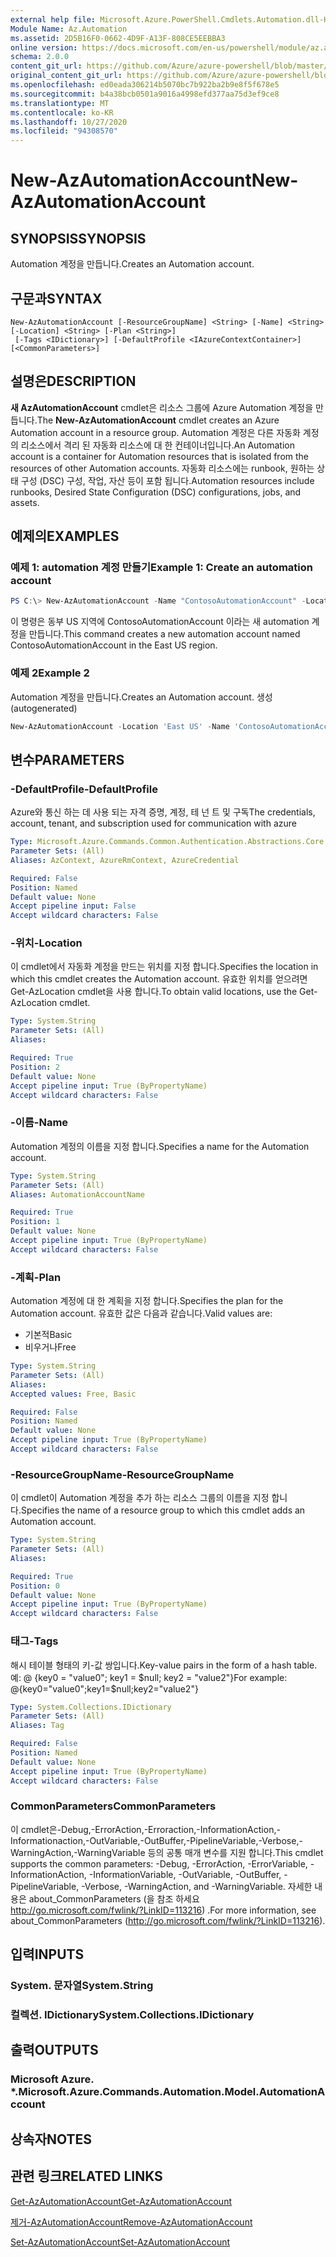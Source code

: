 ```yaml
---
external help file: Microsoft.Azure.PowerShell.Cmdlets.Automation.dll-Help.xml
Module Name: Az.Automation
ms.assetid: 2D5B16F0-0662-4D9F-A13F-808CE5EEBBA3
online version: https://docs.microsoft.com/en-us/powershell/module/az.automation/new-azautomationaccount
schema: 2.0.0
content_git_url: https://github.com/Azure/azure-powershell/blob/master/src/Automation/Automation/help/New-AzAutomationAccount.md
original_content_git_url: https://github.com/Azure/azure-powershell/blob/master/src/Automation/Automation/help/New-AzAutomationAccount.md
ms.openlocfilehash: ed0eada306214b5070bc7b922ba2b9e8f5f678e5
ms.sourcegitcommit: b4a38bcb0501a9016a4998efd377aa75d3ef9ce8
ms.translationtype: MT
ms.contentlocale: ko-KR
ms.lasthandoff: 10/27/2020
ms.locfileid: "94308570"
---
```

# <span data-ttu-id="f279e-101">New-AzAutomationAccount</span><span class="sxs-lookup"><span data-stu-id="f279e-101">New-AzAutomationAccount</span></span>

## <span data-ttu-id="f279e-102">SYNOPSIS</span><span class="sxs-lookup"><span data-stu-id="f279e-102">SYNOPSIS</span></span>
<span data-ttu-id="f279e-103">Automation 계정을 만듭니다.</span><span class="sxs-lookup"><span data-stu-id="f279e-103">Creates an Automation account.</span></span>

## <span data-ttu-id="f279e-104">구문과</span><span class="sxs-lookup"><span data-stu-id="f279e-104">SYNTAX</span></span>

```
New-AzAutomationAccount [-ResourceGroupName] <String> [-Name] <String> [-Location] <String> [-Plan <String>]
 [-Tags <IDictionary>] [-DefaultProfile <IAzureContextContainer>] [<CommonParameters>]
```

## <span data-ttu-id="f279e-105">설명은</span><span class="sxs-lookup"><span data-stu-id="f279e-105">DESCRIPTION</span></span>
<span data-ttu-id="f279e-106">**새 AzAutomationAccount** cmdlet은 리소스 그룹에 Azure Automation 계정을 만듭니다.</span><span class="sxs-lookup"><span data-stu-id="f279e-106">The **New-AzAutomationAccount** cmdlet creates an Azure Automation account in a resource group.</span></span>
<span data-ttu-id="f279e-107">Automation 계정은 다른 자동화 계정의 리소스에서 격리 된 자동화 리소스에 대 한 컨테이너입니다.</span><span class="sxs-lookup"><span data-stu-id="f279e-107">An Automation account is a container for Automation resources that is isolated from the resources of other Automation accounts.</span></span> <span data-ttu-id="f279e-108">자동화 리소스에는 runbook, 원하는 상태 구성 (DSC) 구성, 작업, 자산 등이 포함 됩니다.</span><span class="sxs-lookup"><span data-stu-id="f279e-108">Automation resources include runbooks, Desired State Configuration (DSC) configurations, jobs, and assets.</span></span>

## <span data-ttu-id="f279e-109">예제의</span><span class="sxs-lookup"><span data-stu-id="f279e-109">EXAMPLES</span></span>

### <span data-ttu-id="f279e-110">예제 1: automation 계정 만들기</span><span class="sxs-lookup"><span data-stu-id="f279e-110">Example 1: Create an automation account</span></span>
```powershell
PS C:\> New-AzAutomationAccount -Name "ContosoAutomationAccount" -Location "East US" -ResourceGroupName "ResourceGroup01"
```

<span data-ttu-id="f279e-111">이 명령은 동부 US 지역에 ContosoAutomationAccount 이라는 새 automation 계정을 만듭니다.</span><span class="sxs-lookup"><span data-stu-id="f279e-111">This command creates a new automation account named ContosoAutomationAccount in the East US region.</span></span>

### <span data-ttu-id="f279e-112">예제 2</span><span class="sxs-lookup"><span data-stu-id="f279e-112">Example 2</span></span>

<span data-ttu-id="f279e-113">Automation 계정을 만듭니다.</span><span class="sxs-lookup"><span data-stu-id="f279e-113">Creates an Automation account.</span></span> <span data-ttu-id="f279e-114">생성</span><span class="sxs-lookup"><span data-stu-id="f279e-114">(autogenerated)</span></span>

<!-- Aladdin Generated Example -->
```powershell
New-AzAutomationAccount -Location 'East US' -Name 'ContosoAutomationAccount' -ResourceGroupName 'ResourceGroup01' -Tags <IDictionary>
```

## <span data-ttu-id="f279e-115">변수</span><span class="sxs-lookup"><span data-stu-id="f279e-115">PARAMETERS</span></span>

### <span data-ttu-id="f279e-116">-DefaultProfile</span><span class="sxs-lookup"><span data-stu-id="f279e-116">-DefaultProfile</span></span>
<span data-ttu-id="f279e-117">Azure와 통신 하는 데 사용 되는 자격 증명, 계정, 테 넌 트 및 구독</span><span class="sxs-lookup"><span data-stu-id="f279e-117">The credentials, account, tenant, and subscription used for communication with azure</span></span>

```yaml
Type: Microsoft.Azure.Commands.Common.Authentication.Abstractions.Core.IAzureContextContainer
Parameter Sets: (All)
Aliases: AzContext, AzureRmContext, AzureCredential

Required: False
Position: Named
Default value: None
Accept pipeline input: False
Accept wildcard characters: False
```

### <span data-ttu-id="f279e-118">-위치</span><span class="sxs-lookup"><span data-stu-id="f279e-118">-Location</span></span>
<span data-ttu-id="f279e-119">이 cmdlet에서 자동화 계정을 만드는 위치를 지정 합니다.</span><span class="sxs-lookup"><span data-stu-id="f279e-119">Specifies the location in which this cmdlet creates the Automation account.</span></span>
<span data-ttu-id="f279e-120">유효한 위치를 얻으려면 Get-AzLocation cmdlet을 사용 합니다.</span><span class="sxs-lookup"><span data-stu-id="f279e-120">To obtain valid locations, use the Get-AzLocation cmdlet.</span></span>

```yaml
Type: System.String
Parameter Sets: (All)
Aliases:

Required: True
Position: 2
Default value: None
Accept pipeline input: True (ByPropertyName)
Accept wildcard characters: False
```

### <span data-ttu-id="f279e-121">-이름</span><span class="sxs-lookup"><span data-stu-id="f279e-121">-Name</span></span>
<span data-ttu-id="f279e-122">Automation 계정의 이름을 지정 합니다.</span><span class="sxs-lookup"><span data-stu-id="f279e-122">Specifies a name for the Automation account.</span></span>

```yaml
Type: System.String
Parameter Sets: (All)
Aliases: AutomationAccountName

Required: True
Position: 1
Default value: None
Accept pipeline input: True (ByPropertyName)
Accept wildcard characters: False
```

### <span data-ttu-id="f279e-123">-계획</span><span class="sxs-lookup"><span data-stu-id="f279e-123">-Plan</span></span>
<span data-ttu-id="f279e-124">Automation 계정에 대 한 계획을 지정 합니다.</span><span class="sxs-lookup"><span data-stu-id="f279e-124">Specifies the plan for the Automation account.</span></span>
<span data-ttu-id="f279e-125">유효한 값은 다음과 같습니다.</span><span class="sxs-lookup"><span data-stu-id="f279e-125">Valid values are:</span></span>
- <span data-ttu-id="f279e-126">기본적</span><span class="sxs-lookup"><span data-stu-id="f279e-126">Basic</span></span>
- <span data-ttu-id="f279e-127">비우거나</span><span class="sxs-lookup"><span data-stu-id="f279e-127">Free</span></span>

```yaml
Type: System.String
Parameter Sets: (All)
Aliases:
Accepted values: Free, Basic

Required: False
Position: Named
Default value: None
Accept pipeline input: True (ByPropertyName)
Accept wildcard characters: False
```

### <span data-ttu-id="f279e-128">-ResourceGroupName</span><span class="sxs-lookup"><span data-stu-id="f279e-128">-ResourceGroupName</span></span>
<span data-ttu-id="f279e-129">이 cmdlet이 Automation 계정을 추가 하는 리소스 그룹의 이름을 지정 합니다.</span><span class="sxs-lookup"><span data-stu-id="f279e-129">Specifies the name of a resource group to which this cmdlet adds an Automation account.</span></span>

```yaml
Type: System.String
Parameter Sets: (All)
Aliases:

Required: True
Position: 0
Default value: None
Accept pipeline input: True (ByPropertyName)
Accept wildcard characters: False
```

### <span data-ttu-id="f279e-130">태그</span><span class="sxs-lookup"><span data-stu-id="f279e-130">-Tags</span></span>
<span data-ttu-id="f279e-131">해시 테이블 형태의 키-값 쌍입니다.</span><span class="sxs-lookup"><span data-stu-id="f279e-131">Key-value pairs in the form of a hash table.</span></span> <span data-ttu-id="f279e-132">예: @ {key0 = "value0"; key1 = $null; key2 = "value2"}</span><span class="sxs-lookup"><span data-stu-id="f279e-132">For example: @{key0="value0";key1=$null;key2="value2"}</span></span>

```yaml
Type: System.Collections.IDictionary
Parameter Sets: (All)
Aliases: Tag

Required: False
Position: Named
Default value: None
Accept pipeline input: True (ByPropertyName)
Accept wildcard characters: False
```

### <span data-ttu-id="f279e-133">CommonParameters</span><span class="sxs-lookup"><span data-stu-id="f279e-133">CommonParameters</span></span>
<span data-ttu-id="f279e-134">이 cmdlet은-Debug,-ErrorAction,-Erroraction,-InformationAction,-Informationaction,-OutVariable,-OutBuffer,-PipelineVariable,-Verbose,-WarningAction,-WarningVariable 등의 공통 매개 변수를 지원 합니다.</span><span class="sxs-lookup"><span data-stu-id="f279e-134">This cmdlet supports the common parameters: -Debug, -ErrorAction, -ErrorVariable, -InformationAction, -InformationVariable, -OutVariable, -OutBuffer, -PipelineVariable, -Verbose, -WarningAction, and -WarningVariable.</span></span> <span data-ttu-id="f279e-135">자세한 내용은 about_CommonParameters (을 참조 하세요 http://go.microsoft.com/fwlink/?LinkID=113216) .</span><span class="sxs-lookup"><span data-stu-id="f279e-135">For more information, see about_CommonParameters (http://go.microsoft.com/fwlink/?LinkID=113216).</span></span>

## <span data-ttu-id="f279e-136">입력</span><span class="sxs-lookup"><span data-stu-id="f279e-136">INPUTS</span></span>

### <span data-ttu-id="f279e-137">System. 문자열</span><span class="sxs-lookup"><span data-stu-id="f279e-137">System.String</span></span>

### <span data-ttu-id="f279e-138">컬렉션. IDictionary</span><span class="sxs-lookup"><span data-stu-id="f279e-138">System.Collections.IDictionary</span></span>

## <span data-ttu-id="f279e-139">출력</span><span class="sxs-lookup"><span data-stu-id="f279e-139">OUTPUTS</span></span>

### <span data-ttu-id="f279e-140">Microsoft Azure. \*.</span><span class="sxs-lookup"><span data-stu-id="f279e-140">Microsoft.Azure.Commands.Automation.Model.AutomationAccount</span></span>

## <span data-ttu-id="f279e-141">상속자</span><span class="sxs-lookup"><span data-stu-id="f279e-141">NOTES</span></span>

## <span data-ttu-id="f279e-142">관련 링크</span><span class="sxs-lookup"><span data-stu-id="f279e-142">RELATED LINKS</span></span>

[<span data-ttu-id="f279e-143">Get-AzAutomationAccount</span><span class="sxs-lookup"><span data-stu-id="f279e-143">Get-AzAutomationAccount</span></span>](./Get-AzAutomationAccount.md)

[<span data-ttu-id="f279e-144">제거-AzAutomationAccount</span><span class="sxs-lookup"><span data-stu-id="f279e-144">Remove-AzAutomationAccount</span></span>](./Remove-AzAutomationAccount.md)

[<span data-ttu-id="f279e-145">Set-AzAutomationAccount</span><span class="sxs-lookup"><span data-stu-id="f279e-145">Set-AzAutomationAccount</span></span>](./Set-AzAutomationAccount.md)
